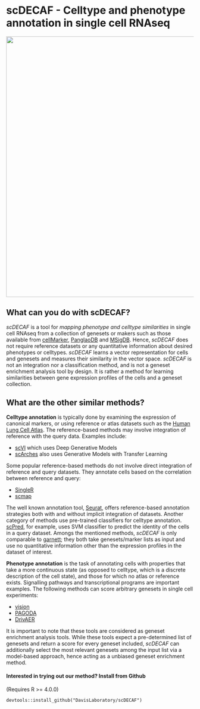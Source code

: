 scDECAF - Celltype and phenotype annotation in single cell RNAseq 
=================================================================


<img src="https://user-images.githubusercontent.com/7257233/107848582-ad5a2980-6e48-11eb-8590-ddd00223e9c5.png" width="700px" align="center">



What can you do with scDECAF?
---------------------
*scDECAF* is a tool for *mapping phenotype and celltype similarities* in single cell RNAseq from a collection of genesets or makers such as those available from [cellMarker](http://biocc.hrbmu.edu.cn/CellMarker/), [PanglaoDB](https://panglaodb.se/) and [MSigDB](http://www.gsea-msigdb.org/gsea/msigdb/collections.jsp). Hence, *scDECAF* does not require reference datasets or any quantitative information about desired phenotypes or celltypes. *scDECAF* learns a vector representation for cells and genesets and measures their similarity in the vector space. *scDECAF* is not an integration nor a classification method, and is not a geneset enrichment analysis tool by design. It is rather a method for learning similarities between gene expression profiles of the cells and a geneset collection.



What are the other similar methods?
------------------------
**Celltype annotation** is typically done by examining the expression of canonical markers, or using reference or atlas datasets such as the
[Human Lung Cell Atlas](https://hlca.ds.czbiohub.org/). The reference-based methods may involve integration of reference with the query data. 
Examples include:

* [scVI](https://www.nature.com/articles/s41592-018-0229-2) which uses Deep Generative Models
* [scArches](https://www.biorxiv.org/content/10.1101/2020.07.16.205997v1) also uses Generative Models with Transfer Learning

Some popular reference-based methods do not involve direct integration of reference and query datasets. They annotate cells based on the correlation between reference and query:

* [SingleR](https://bioconductor.org/packages/release/bioc/html/SingleR.html)
* [scmap](https://www.nature.com/articles/nmeth.4644)


The well known annotation tool, [Seurat](https://www.cell.com/cell/fulltext/S0092-8674(19)30559-8), offers reference-based annotation strategies both with and without implicit integration of datasets. Another category of methods use pre-trained classifiers for celltype annotation. [scPred](https://genomebiology.biomedcentral.com/articles/10.1186/s13059-019-1862-5), for example, uses SVM classifier to predict the identity of the cells in a query dataset. Amongs the mentioned methods, *scDECAF* is only comparable to [garnett](https://www.nature.com/articles/s41592-019-0535-3); they both take genesets/marker lists as input and use no quantitative information other than the expression profiles in the dataset of interest.


**Phenotype annotation** is the task of annotating cells with properties that take a more continuous state (as opposed to celltype, which is a discrete description of the cell state), and those for which no atlas or reference exists. Signalling pathways and transcriptional programs are important examples.
The following methods can score arbitrary genesets in single cell experiments:

* [vision](https://www.nature.com/articles/s41467-019-12235-0)
* [PAGODA](https://www.nature.com/articles/nmeth.3734)
* [DrivAER](https://academic.oup.com/gigascience/article/9/12/giaa122/6029835#219025053)

It is important to note that these tools are considered as geneset enrichment analysis tools. While these tools expect a pre-determined list of genesets and return a score for every geneset included, *scDECAF* can additionally select the most relevant genesets among the input list via a model-based approach, hence acting as a unbiased geneset enrichment method. 

#### Interested in trying out our method? Install from Github
(Requires R >= 4.0.0)

```
devtools::install_github("DavisLaboratory/scDECAF")
```


